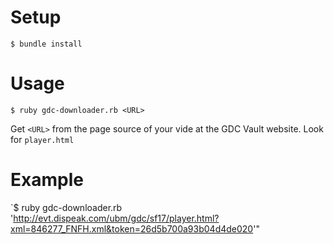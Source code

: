 Setup
=====
`$ bundle install`

Usage
=====
`$ ruby gdc-downloader.rb <URL>`

Get `<URL>` from the page source of your vide at the GDC Vault website. Look for `player.html`

Example
=======
`$ ruby gdc-downloader.rb 'http://evt.dispeak.com/ubm/gdc/sf17/player.html?xml=846277_FNFH.xml&token=26d5b700a93b04d4de020'"
